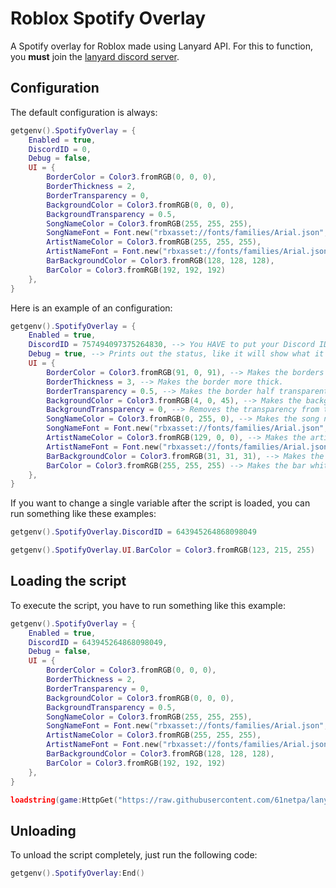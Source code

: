 # Roblox Spotify Overlay

A Spotify overlay for Roblox made using Lanyard API. For this to function, you **must** join the [lanyard discord server](https://discord.gg/lanyard).

## Configuration

The default configuration is always:
```lua
getgenv().SpotifyOverlay = {
    Enabled = true,
    DiscordID = 0,
    Debug = false,
    UI = {
        BorderColor = Color3.fromRGB(0, 0, 0),
        BorderThickness = 2,
        BorderTransparency = 0,
        BackgroundColor = Color3.fromRGB(0, 0, 0),
        BackgroundTransparency = 0.5,
        SongNameColor = Color3.fromRGB(255, 255, 255),
        SongNameFont = Font.new("rbxasset://fonts/families/Arial.json", Enum.FontWeight.Bold, Enum.FontStyle.Normal),
        ArtistNameColor = Color3.fromRGB(255, 255, 255),
        ArtistNameFont = Font.new("rbxasset://fonts/families/Arial.json", Enum.FontWeight.Regular, Enum.FontStyle.Normal),
        BarBackgroundColor = Color3.fromRGB(128, 128, 128),
        BarColor = Color3.fromRGB(192, 192, 192)
    },
}
```
Here is an example of an configuration:
```lua
getgenv().SpotifyOverlay = {
    Enabled = true,
    DiscordID = 757494097375264830, --> You HAVE to put your Discord ID in this variable.
    Debug = true, --> Prints out the status, like it will show what it received from the API, etc. This WILL make it more detected.
    UI = {
        BorderColor = Color3.fromRGB(91, 0, 91), --> Makes the borders purplish.
        BorderThickness = 3, --> Makes the border more thick.
        BorderTransparency = 0.5, --> Makes the border half transparent.
        BackgroundColor = Color3.fromRGB(4, 0, 45), --> Makes the background dark blue.
        BackgroundTransparency = 0, --> Removes the transparency from the background.
        SongNameColor = Color3.fromRGB(0, 255, 0), --> Makes the song name text green.
        SongNameFont = Font.new("rbxasset://fonts/families/Arial.json", Enum.FontWeight.Bold, Enum.FontStyle.Normal),
        ArtistNameColor = Color3.fromRGB(129, 0, 0), --> Makes the artist name text dark red.
        ArtistNameFont = Font.new("rbxasset://fonts/families/Arial.json", Enum.FontWeight.Regular, Enum.FontStyle.Normal),
        BarBackgroundColor = Color3.fromRGB(31, 31, 31), --> Makes the bar background dark gray.
        BarColor = Color3.fromRGB(255, 255, 255) --> Makes the bar white.
    },
}
```
If you want to change a single variable after the script is loaded, you can run something like these examples:
```lua
getgenv().SpotifyOverlay.DiscordID = 643945264868098049
```
```lua
getgenv().SpotifyOverlay.UI.BarColor = Color3.fromRGB(123, 215, 255)
```
## Loading the script
To execute the script, you have to run something like this example:
```lua
getgenv().SpotifyOverlay = {
    Enabled = true,
    DiscordID = 643945264868098049,
    Debug = false,
    UI = {
        BorderColor = Color3.fromRGB(0, 0, 0),
        BorderThickness = 2,
        BorderTransparency = 0,
        BackgroundColor = Color3.fromRGB(0, 0, 0),
        BackgroundTransparency = 0.5,
        SongNameColor = Color3.fromRGB(255, 255, 255),
        SongNameFont = Font.new("rbxasset://fonts/families/Arial.json", Enum.FontWeight.Bold, Enum.FontStyle.Normal),
        ArtistNameColor = Color3.fromRGB(255, 255, 255),
        ArtistNameFont = Font.new("rbxasset://fonts/families/Arial.json", Enum.FontWeight.Regular, Enum.FontStyle.Normal),
        BarBackgroundColor = Color3.fromRGB(128, 128, 128),
        BarColor = Color3.fromRGB(192, 192, 192)
    },
}

loadstring(game:HttpGet("https://raw.githubusercontent.com/61netpa/lanyard-spotify-roblox-overlay/refs/heads/main/main.lua"))()
```
## Unloading
To unload the script completely, just run the following code:
```lua
getgenv().SpotifyOverlay:End()
```
